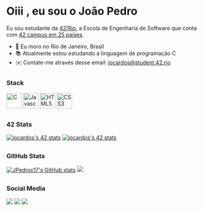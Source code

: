 <h1 align="left">Oiii <img src="https://raw.githubusercontent.com/kaueMarques/kaueMarques/master/hi.gif" width="1px">, eu sou o João Pedro</h1>

Eu sou estudante da [42|Rio](https://42.rio), a Escola de Engenharia de Software que conta com [42 campus em 25 países](https://www.42network.org/42-schools/).

* 📍 Eu moro no Rio de Janeiro, Brasil
* 📚 Atualmente estou estudando a linguagem de programação C
* ✉️   Contate-me através desse email: [jocardos@student.42.rio](mailto:jocardos@student.42.rio)
 
##

### Stack
<div align="left">
<a href="https://docs.microsoft.com/en-us/cpp/?view=msvc-170" target="_blank" rel="noreferrer"><img src="https://raw.githubusercontent.com/danielcranney/readme-generator/main/public/icons/skills/c-colored.svg" width="40" height="40" alt="C" /></a>
<a href="https://developer.mozilla.org/en-US/docs/Web/JavaScript" target="_blank" rel="noreferrer"><img src="https://raw.githubusercontent.com/danielcranney/readme-generator/main/public/icons/skills/javascript-colored.svg" width="40" height="40" alt="Javascript" /></a>
<a href="https://developer.mozilla.org/en-US/docs/Glossary/HTML5" target="_blank" rel="noreferrer"><img src="https://raw.githubusercontent.com/danielcranney/readme-generator/main/public/icons/skills/html5-colored.svg" width="40" height="40" alt="HTML5" /></a>
<a href="https://developer.mozilla.org/pt-BR/docs/Web/CSS" target="_blank" rel="noreferrer"><img src="https://raw.githubusercontent.com/danielcranney/readme-generator/main/public/icons/skills/css3-colored.svg" width="40" height="40" alt="CSS3" /></a>
</div>

##

### 42 Stats
<div>
  <a href="https://github.com/JaeSeoKim/badge42"><img src="https://badge42.vercel.app/api/v2/cl31v6hcl001608mf7g699st4/stats?cursusId=36&coalitionId=piscine" alt="jocardos's 42 stats" /></a>
 <a href="https://github.com/JaeSeoKim/badge42"><img src="https://badge42.vercel.app/api/v2/cl31v6hcl001608mf7g699st4/stats?cursusId=21&coalitionId=undefined" alt="jocardos's 42 stats" /></a>
</div>

##

### GitHub Stats
<div>
<a href="http://www.github.com/JPedroc17"><img src="https://github-readme-stats.vercel.app/api?username=JPedroc17&show_icons=true&count_private=true&theme=vision-friendly-dark&include_all_commits=true" alt="JPedroc17's GitHub stats" /></a>
<a href="http://www.github.com/JPedroc17"><img src="https://github-readme-streak-stats.herokuapp.com/?user=JPedroc17&show_icons=true&count_private=true&theme=vision-friendly-dark&include_all_commits=true" /></a>
 </div>
 
 ##
 
 ### Social Media
 
 <div>
  <a href="https://instagram.com/jpedroc17" target="_blank"><img src="https://img.shields.io/badge/-Instagram-%23E4405F?style=for-the-badge&logo=instagram&logoColor=white" target="_blank"></a>
  <a href = "mailto:jocardos@student.42.rio"><img src="https://img.shields.io/badge/-Gmail-%23333?style=for-the-badge&logo=gmail&logoColor=white" target="_blank"></a>
  <a href="https://www.linkedin.com/in/jpedroc" target="_blank"><img src="https://img.shields.io/badge/-LinkedIn-%230077B5?style=for-the-badge&logo=linkedin&logoColor=white" target="_blank"></a> 
</div>
